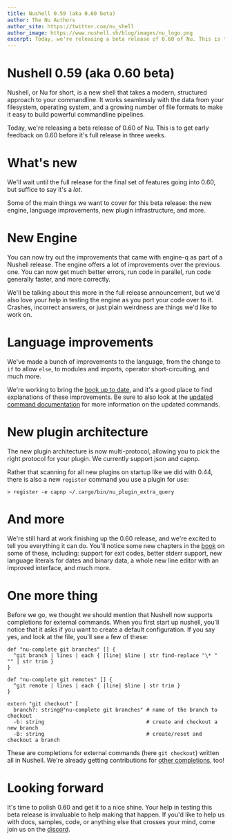 ```yaml
---
title: Nushell 0.59 (aka 0.60 beta)
author: The Nu Authors
author_site: https://twitter.com/nu_shell
author_image: https://www.nushell.sh/blog/images/nu_logo.png
excerpt: Today, we're releasing a beta release of 0.60 of Nu. This is to get early feedback on 0.60 before it's full release in three weeks.
---
```


# Nushell 0.59 (aka 0.60 beta)

Nushell, or Nu for short, is a new shell that takes a modern, structured approach to your commandline. It works seamlessly with the data from your filesystem, operating system, and a growing number of file formats to make it easy to build powerful commandline pipelines.

Today, we're releasing a beta release of 0.60 of Nu. This is to get early feedback on 0.60 before it's full release in three weeks.

<!-- more -->

# What's new

We'll wait until the full release for the final set of features going into 0.60, but suffice to say it's a _lot_.

Some of the main things we want to cover for this beta release: the new engine, language improvements, new plugin infrastructure, and more.

# New Engine

You can now try out the improvements that came with engine-q as part of a Nushell release. The engine offers a lot of improvements over the previous one. You can now get much better errors, run code in parallel, run code generally faster, and more correctly.

We'll be talking about this more in the full release announcement, but we'd also love your help in testing the engine as you port your code over to it. Crashes, incorrect answers, or just plain weirdness are things we'd like to work on.

# Language improvements

We've made a bunch of improvements to the language, from the change to `if` to allow `else`, to modules and imports, operator short-circuiting, and much more.

We're working to bring the [book up to date](https://www.nushell.sh/book/), and it's a good place to find explanations of these improvements. Be sure to also look at the [updated command documentation](https://www.nushell.sh/book/command_reference.html) for more information on the updated commands.

# New plugin architecture

The new plugin architecture is now multi-protocol, allowing you to pick the right protocol for your plugin. We currently support json and capnp.

Rather that scanning for all new plugins on startup like we did with 0.44, there is also a new `register` command you use a plugin for use:

```
> register -e capnp ~/.cargo/bin/nu_plugin_extra_query
```

# And more

We're still hard at work finishing up the 0.60 release, and we're excited to tell you everything it can do. You'll notice some new chapters in the [book](https://www.nushell.sh/book/) on some of these, including: support for exit codes, better stderr support, new language literals for dates and binary data, a whole new line editor with an improved interface, and much more.

# One more thing

Before we go, we thought we should mention that Nushell now supports completions for external commands. When you first start up nushell, you'll notice that it asks if you want to create a default configuration. If you say yes, and look at the file, you'll see a few of these:

```
def "nu-complete git branches" [] {
  ^git branch | lines | each { |line| $line | str find-replace "\* " "" | str trim }
}

def "nu-complete git remotes" [] {
  ^git remote | lines | each { |line| $line | str trim }
}

extern "git checkout" [
  branch?: string@"nu-complete git branches" # name of the branch to checkout
  -b: string                                 # create and checkout a new branch
  -B: string                                 # create/reset and checkout a branch
```

These are completions for external commands (here `git checkout`) written all in Nushell. We're already getting contributions for [other completions](https://github.com/nushell/nu_scripts/tree/main/custom-completions), too!

# Looking forward

It's time to polish 0.60 and get it to a nice shine. Your help in testing this beta release is invaluable to help making that happen. If you'd like to help us with docs, samples, code, or anything else that crosses your mind, come join us on the [discord](https://discord.gg/NtAbbGn).
